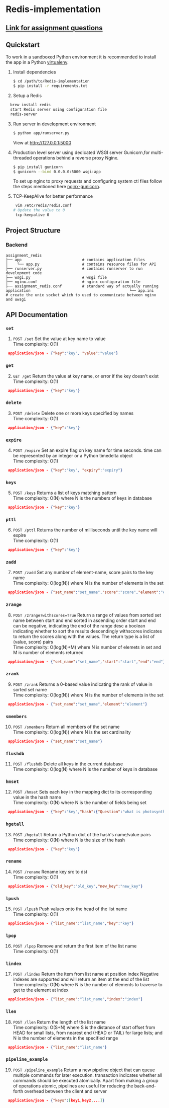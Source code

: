 # Redis-implementation

## [Link for assignment questions](https://github.com/akanuragkumar/assignment_redis/blob/master/assignment_questions.pdf)

## Quickstart

To work in a sandboxed Python environment it is recommended to install the app in a Python [virtualenv](https://pypi.python.org/pypi/virtualenv).

1. Install dependencies

    ```bash
    $ cd /path/to/Redis-implementation
    $ pip install -r requirements.txt
    ```

2. Setup a Redis  

  ```bash
    brew install redis
    start Redis server using configuration file
    redis-server

```
3. Run server in development environment

   ```bash
   $ python app/runserver.py
   ```

   View at http://127.0.0.1:5000
   
4. Production level server using dedicated WSGI server Gunicorn,for multi-threaded operations behind a reverse proxy Nginx.

   ```bash
   $ pip install gunicorn
   $ gunicorn --bind 0.0.0.0:5000 wsgi:app
   ```
   To set up nginx to proxy requests and configuring system ctl files follow the steps mentioned here [nginx-gunicorn](https://www.digitalocean.com/community/tutorials/how-to-serve-flask-applications-with-gunicorn-and-nginx-on-ubuntu-18-04).
   
5. TCP-KeepAlive for better performance

   ```bash
    vim /etc/redis/redis.conf
   # Update the value to 0
    tcp-keepalive 0
   ```

## Project Structure

### Backend 
```shell
assignment_redis
├── app                           # contains application files
│    └── app.py                   # contains resource files for API
├── runserver.py                  # contains runserver to run development code
├── wsgi.py                       # wsgi file
├── nginx.conf                    # nginx configuration file 
├── assignment_redis.conf         # standard way of actually running application                                            └── app.ini                       # create the unix socket which to used to communicate between nginx and uwsgi                                                
```
## API Documentation 

### `set` 

1. `POST /set` 
Set the value at key name to value\
Time complexity: O(1)

```json
 application/json - {"key":"key", "value":"value"}
```
### `get` 
2. `GET /get` 
Return the value at key name, or error if the key doesn't exist\
Time complexity: O(1)
```json
 application/json - {"key":"key"}
```
### `delete` 
3. `POST /delete` 
Delete one or more keys specified by names\
Time complexity: O(1)
```json
 application/json - {"key":"key"}
```
### `expire` 
4. `POST /expire` 
Set an expire flag on key name for time seconds. time can be represented by an integer or a Python timedelta object\
Time complexity: O(1)
```json
 application/json - {"key":"key", "expiry":"expiry"}
```
### `keys` 
5. `POST /keys` 
Returns a list of keys matching pattern\
Time complexity: O(N) where N is the numbers of keys in database
```json
 application/json - {"key":"key"}
```
### `pttl` 
6. `POST /pttl` 
Returns the number of milliseconds until the key name will expire\
Time complexity: O(1)
```json
 application/json - {"key":"key"}
```
### `zadd` 
7. `POST /zadd` 
Set any number of element-name, score pairs to the key name\
Time complexity: O(log(N)) where N is the number of elements in the set
```json
 application/json - {"set_name":"set_name","score":"score","element":"element"}
```
### `zrange` 
8. `POST /zrange?withscores=True` 
Return a range of values from sorted set name between start and end sorted in ascending order
start and end can be negative, indicating the end of the range
desc a boolean indicating whether to sort the results descendingly
withscores indicates to return the scores along with the values. The return type is a list of (value, score) pairs\
Time complexity: O(log(N)+M) where N is number of elemets in set and M is number of elements returned
```json
 application/json - {"set_name":"set_name","start":"start","end":"end"}
```
### `zrank` 
9. `POST /zrank` 
Returns a 0-based value indicating the rank of value in sorted set name\
Time complexity: O(log(N)) where N is the number of elements in the set
```json
 application/json - {"set_name":"set_name","element":"element"}
```
### `smembers` 
10. `POST /smembers` 
Return all members of the set name\
Time complexity: O(log(N)) where N is the set cardinality

```json
 application/json - {"set_name":"set_name"}
``` 
### `flushdb` 
11. `POST /flushdb`
Delete all keys in the current database\
Time complexity: O(log(N) where N is the number of keys in database

### `hmset` 
12. `POST /hmset` 
Sets each key in the mapping dict to its corresponding value in the hash name\
Time complexity: O(N) where N is the number of fields being set
```json
 application/json - {"key":"key","hash":{"Question":"what is photosynthesis", "answer":"sun", "exam":"upsc", "year":"2019"}}
``` 
### `hgetall` 
13. `POST /hgetall` 
Return a Python dict of the hash's name/value pairs\
Time complexity: O(N) where N is the size of the hash
```json
 application/json - {"key":"key"}
``` 
### `rename` 
14. `POST /rename` 
Rename key src to dst\
Time complexity: O(1)
```json
 application/json - {"old_key":"old_key","new_key":"new_key"}
``` 
### `lpush` 
15. `POST /lpush` 
Push values onto the head of the list name\
Time complexity: O(1)
```json
 application/json - {"list_name":"list_name","key":"key"}
``` 
### `lpop` 
16. `POST /lpop` 
Remove and return the first item of the list name\
Time complexity: O(1)

### `lindex` 
17. `POST /lindex` 
Return the item from list name at position index
Negative indexes are supported and will return an item at the end of the list\
Time complexity: O(N) where N is the number of elements to traverse to get to the element at index
```json
 application/json - {"list_name":"list_name","index":"index"}
 ``` 
 ### `llen` 
 18. `POST /llen` 
Return the length of the list name\
Time complexity: O(S+N) where S is the distance of start offset from HEAD for small lists, from nearest end (HEAD or TAIL) for large lists; and N is the number of elements in the specified range
```json
 application/json - {"list_name":"list_name"}
 ``` 
 ### `pipeline_example` 
  19. `POST /pipeline_example` 
Return a new pipeline object that can queue multiple commands for later execution. transaction indicates whether all commands should be executed atomically. Apart from making a group of operations atomic, pipelines are useful for reducing the back-and-forth overhead between the client and server
```json
 application/json - {"keys":[key1,key2,...]}
 ``` 

